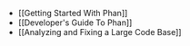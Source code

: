 * [[Getting Started With Phan]]
* [[Developer's Guide To Phan]]
* [[Analyzing and Fixing a Large Code Base]]
